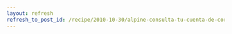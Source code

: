 ```yaml
---
layout: refresh
refresh_to_post_id: /recipe/2010-10-30/alpine-consulta-tu-cuenta-de-correo-gmail-desde-la-consola-en-modo-texto.html
---
```

